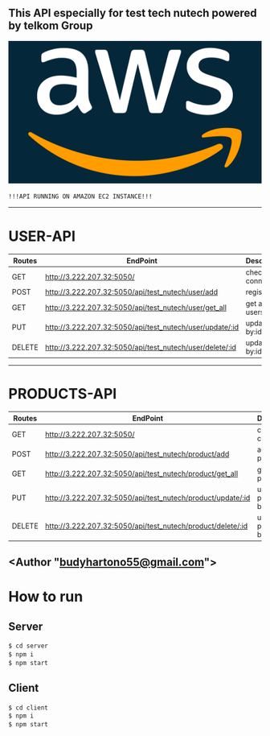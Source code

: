 ## This API especially for test tech nutech powered by telkom Group

![Amazon Web Services, Inc.](/server/public/images/amazon-dash.png)

```
!!!API RUNNING ON AMAZON EC2 INSTANCE!!!
```

---

# USER-API

| Routes | EndPoint                                                 | Description          |
| ------ | -------------------------------------------------------- | -------------------- |
| GET    | http://3.222.207.32:5050/                                | check API connection |
| POST   | http://3.222.207.32:5050/api/test_nutech/user/add        | register             |
| GET    | http://3.222.207.32:5050/api/test_nutech/user/get_all    | get all users        |
| PUT    | http://3.222.207.32:5050/api/test_nutech/user/update/:id | update user by:id    |
| DELETE | http://3.222.207.32:5050/api/test_nutech/user/delete/:id | update user by:id    |

---

# PRODUCTS-API

| Routes | EndPoint                                                    | Description          |
| ------ | ----------------------------------------------------------- | -------------------- |
| GET    | http://3.222.207.32:5050/                                   | check API connection |
| POST   | http://3.222.207.32:5050/api/test_nutech/product/add        | add product          |
| GET    | http://3.222.207.32:5050/api/test_nutech/product/get_all    | get all products     |
| PUT    | http://3.222.207.32:5050/api/test_nutech/product/update/:id | update product by:id |
| DELETE | http://3.222.207.32:5050/api/test_nutech/product/delete/:id | update product by:id |

## <Author "budyhartono55@gmail.com">

# How to run

## Server

```bash
$ cd server
$ npm i
$ npm start
```

## Client

```bash
$ cd client
$ npm i
$ npm start
```
